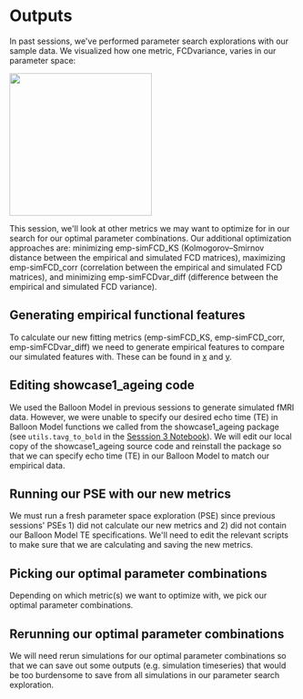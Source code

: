# Outputs

In past sessions, we've performed parameter search explorations with our sample data. We visualized how one metric, FCDvariance, varies in our parameter space:

<img src="https://github.com/McIntosh-Lab/tvb_study_group/assets/32205576/4767726c-ee39-4486-ae69-707a7b0d1ef0" width="250" height="auto">

<br>

This session, we'll look at other metrics we may want to optimize for in our search for our optimal parameter combinations. Our additional optimization approaches are: minimizing emp-simFCD_KS (Kolmogorov–Smirnov distance between the empirical and simulated FCD matrices), maximizing emp-simFCD_corr (correlation between the empirical and simulated FCD matrices), and minimizing emp-simFCDvar_diff (difference between the empirical and simulated FCD variance).

## Generating empirical functional features
To calculate our new fitting metrics (emp-simFCD_KS, emp-simFCD_corr, emp-simFCDvar_diff) we need to generate empirical features to compare our simulated features with. These can be found in [x](a) and [y](a).

## Editing showcase1_ageing code
We used the Balloon Model in previous sessions to generate simulated fMRI data. However, we were unable to specify our desired echo time (TE) in Balloon Model functions we called from the showcase1_ageing package (see `utils.tavg_to_bold` in the [Sesssion 3 Notebook](https://github.com/McIntosh-Lab/tvb_study_group/blob/main/Session%203%3A%20Simulation/Session3_Single_Simulation.ipynb)). We will edit our local copy of the showcase1_ageing source code and reinstall the package so that we can specify echo time (TE) in our Balloon Model to match our empirical data.

## Running our PSE with our new metrics
We must run a fresh parameter space exploration (PSE) since previous sessions' PSEs 1) did not calculate our new metrics and 2) did not contain our Balloon Model TE specifications. We'll need to edit the relevant scripts to make sure that we are calculating and saving the new metrics.

## Picking our optimal parameter combinations
Depending on which metric(s) we want to optimize with, we pick our optimal parameter combinations.

## Rerunning our optimal parameter combinations
We will need rerun simulations for our optimal parameter combinations so that we can save out some outputs (e.g. simulation timeseries) that would be too burdensome to save from all simulations in our parameter search exploration.
